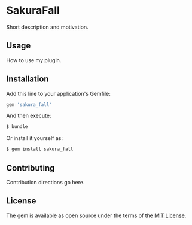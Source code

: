 # SakuraFall
Short description and motivation.

## Usage
How to use my plugin.

## Installation
Add this line to your application's Gemfile:

```ruby
gem 'sakura_fall'
```

And then execute:
```bash
$ bundle
```

Or install it yourself as:
```bash
$ gem install sakura_fall
```

## Contributing
Contribution directions go here.

## License
The gem is available as open source under the terms of the [MIT License](https://opensource.org/licenses/MIT).
